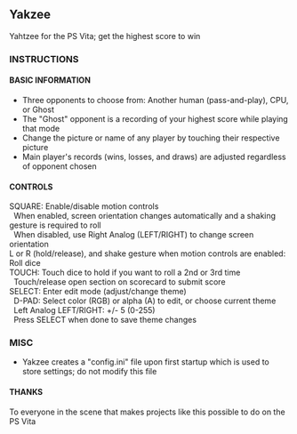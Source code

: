 ## Yakzee 
Yahtzee for the PS Vita; get the highest score to win  


### INSTRUCTIONS  

#### BASIC INFORMATION  
- Three opponents to choose from: Another human (pass-and-play), CPU, or Ghost  
- The "Ghost" opponent is a recording of your highest score while playing that mode  
- Change the picture or name of any player by touching their respective picture  
- Main player's records (wins, losses, and draws) are adjusted regardless of opponent chosen  

#### CONTROLS  
SQUARE: Enable/disable motion controls  
&nbsp;&nbsp;When enabled, screen orientation changes automatically and a shaking gesture is required to roll  
&nbsp;&nbsp;When disabled, use Right Analog (LEFT/RIGHT) to change screen orientation  
L or R (hold/release), and shake gesture when motion controls are enabled: Roll dice  
TOUCH: Touch dice to hold if you want to roll a 2nd or 3rd time  
&nbsp;&nbsp;Touch/release open section on scorecard to submit score  
SELECT: Enter edit mode (adjust/change theme)  
&nbsp;&nbsp;D-PAD: Select color (RGB) or alpha (A) to edit, or choose current theme  
&nbsp;&nbsp;Left Analog LEFT/RIGHT: +/- 5 (0-255)  
&nbsp;&nbsp;Press SELECT when done to save theme changes  

### MISC  
- Yakzee creates a "config.ini" file upon first startup which is used to store settings; do not modify this file  

#### THANKS  
To everyone in the scene that makes projects like this possible to do on the PS Vita
